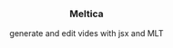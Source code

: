 <div align='center'>
    <br/>
    <br/>
    <h3>Meltica</h3>
    <p>generate and edit vides with jsx and MLT</p>
    <br/>
    <br/>
</div>

